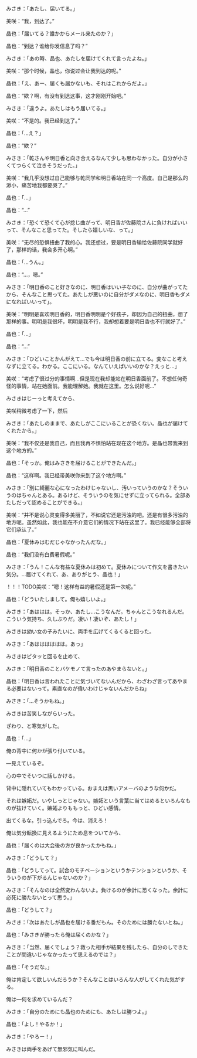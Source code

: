 みさき：「あたし、届いてる。」

美咲：“我，到达了。”

晶也：「届いてる？誰かからメール来たのか？」

晶也：“到达？谁给你发信息了吗？”

みさき：「あの時、晶也、あたしを届けてくれて言ったよね。」

美咲：“那个时候，晶也，你说过会让我到达的呢。”

晶也：「え、あー、届くも届かないも、それはこれからだよ。」

晶也：“欸？啊，有没有到达这事，这才刚刚开始吧。”

みさき：「違うよ。あたしはもう届いてる。」

美咲：“不是的。我已经到达了。”

晶也：「…え？」

晶也：“欸？”

みさき：「乾さんや明日香と向き合えるなんて少しも思わなかった。自分が小さくてつらくて泣きそうだった。」

美咲：“我几乎没想过自己能够与乾同学和明日香站在同一个高度。自己是那么的渺小，痛苦地我都要哭了。”

晶也：「…」

晶也：“...”

みさき：「恐くて恐くて心が捻じ曲がって、明日香が佐藤院さんに負ければいいって、そんなこと思ってた。そしたら嬉しいな、って。」

美咲：“无尽的恐惧扭曲了我的心。我还想过，要是明日香输给佐藤院同学就好了，那样的话，我会多开心啊。”

晶也：「…うん。」

晶也：“...，嗯。”

みさき：「明日香のこと好きなのに、明日香はいい子なのに、自分が曲がってたから、そんなこと思ってた。あたしが悪いのに自分がダメなのに、明日香もダメになればいいって」。

美咲：“明明是喜欢明日香的，明日香明明是个好孩子，却因为自己的扭曲，想了那样的事。明明是我很坏，明明是我不行，我却想着要是明日香也不行就好了。”

晶也：「…」

晶也：“...”

みさき：「ひどいことかんがえて…でも今は明日香の前に立てる。変なこと考えなずに立てる。わかる。ここにいる。なんていえばいいのかな？えっと…」

美咲：“考虑了很过分的事情啊...但是现在我却能站在明日香面前了。不想任何奇怪的事情，站在她面前。我能理解她。我就在这里。怎么说好呢...”

みさきはじーっと考えてから、

美咲稍微考虑了一下，然后

みさき：「あたしのままで、あたしがここにいることが恐くない。晶也が届けてくれたから。」

美咲：“我不仅还是我自己，而且我再不惧怕站在现在这个地方。是晶也带我来到这个地方的。”

晶也：「そっか。俺はみさきを届けることができたんだ。」

晶也：“这样啊。我已经带美咲你来到了这个地方啊。”

みさき：「別に綺麗な心になったわけじゃないし、汚いっていうのかな？そういうのはちゃんとある。あるけど、そういうのを気にせずに立ってられる。全部あたしだって認めることができる。」

美咲：“并不是说心灵变得多美丽了，不如说它还是污浊的吧。还是有很多污浊的地方呢。虽然如此，我也能在不介意它们的情况下站在这里了。我已经能够全部将它们承认了。”

晶也：「夏休みはむだじゃなかったんだな。」

晶也：“我们没有白费暑假呢。”

みさき：「うん！こんな有益な夏休みは初めて。夏休みについて作文を書きたい気分。…届けてくれて、あ、ありがとう、晶也！」

！！！TODO美咲：“嗯！这样有益的暑假还是第一次呢。”

晶也：「どういたしまして。俺も嬉しいよ。」

みさき：「あははは。そっか、あたし…こうなんだ。ちゃんとこうなれるんだ。こういう気持ち、久しぶりだ。凄い！凄いぞ、あたし！」

みさきは幼い女の子みたいに、両手を広げてくるくると回った。

みさき：「あはははははは。あっ」

みさきはピタッと回るを止めて、

みさき：「明日香のことバケモノて言ったのあやまらないと。」

晶也：「明日香は言われたことに気づいてないんだから、わざわざ言ってあやまる必要はないって。素直なのが偉いわけじゃないんだからね」

みさき：「…そうかもね。」

みさきは苦笑しながらいった。

ざわり、と寒気がした。

晶也：「…」

俺の背中に何かが張り付いている。

―見えているぞ。

心の中でそいつに話しかける。

背中に隠れていてもわかっている。おまえは黒いアメーバのような何かだ。

それは嫉妬だ。いやしっとじゃない。嫉妬という言葉に当てはめるといろんなものが抜けていく。嫉妬よりももっと、ひどい感情。

出てくるな。引っ込んでろ。今は、消えろ！

俺は気分転換に見えるようにため息をついてから、

晶也：「届くのは大会後の方が良かったかもね。」

みさき：「どうして？」

晶也：「どうしてって。試合のモチベーションというかテンションというか、そういうのが下がるんじゃないのか？」

みさき：「そんなのは全然変わんないよ。負けるのが余計に恐くなった。余計に必死に勝たないとって思う。」

晶也：「どうして？」

みさき：「次はあたしが晶也を届ける番だもん。そのためには勝たないとね。」

晶也：「みさきが勝ったら俺は届くのかな？」

みさき：「当然、届くでしょう？救った相手が結果を残したら、自分のしできたことが間違いじゃなかったって思えるのでは？」

晶也：「そうだな。」

俺は肯定して欲しいんだろうか？そんなことはいろんな人がしてくれた気がする。

俺は―何を求めているんだ？

みさき：「自分のためにも晶也のためにも、あたしは勝つよ。」

晶也：「よし！やるか！」

みさき：「やろー！」

みさきは両手をあげて無邪気に叫んだ。


